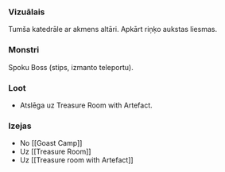 ### Vizuālais
Tumša katedrāle ar akmens altāri. Apkārt riņķo aukstas liesmas.

### Monstri
Spoku Boss (stips, izmanto teleportu).

### Loot
* Atslēga uz Treasure Room with Artefact.

### Izejas
* No [[Goast Camp]]
* Uz [[Treasure Room]]
* Uz [[Treasure room with Artefact]]
